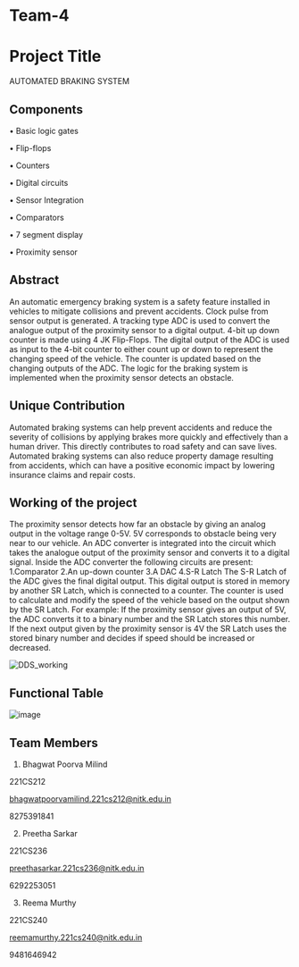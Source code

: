# Team-4
# Project Title

AUTOMATED BRAKING SYSTEM


## Components

•	Basic logic gates 

•	Flip-flops 

•	Counters 

•	Digital circuits

•	Sensor Integration

•	Comparators

•	7 segment display

•	Proximity sensor
 

## Abstract

An automatic emergency braking system is a safety feature installed in vehicles to mitigate collisions and prevent accidents. Clock pulse from sensor output is generated.
A tracking type ADC is used to convert the analogue output of the proximity sensor to a digital output.
4-bit up down counter is made using 4 JK Flip-Flops. The digital output of the ADC is used as input to the 4-bit counter to either count up or down to represent the changing speed of the vehicle.
The counter is updated based on the changing outputs of the ADC.
The logic for the braking system is implemented when the proximity sensor detects an obstacle.

## Unique Contribution

Automated braking systems can help prevent accidents and reduce the severity of collisions by applying brakes more quickly and effectively than a human driver. This directly contributes to road safety and can save lives. 
Automated braking systems can also reduce property damage resulting from accidents, which can have a positive economic impact by lowering insurance claims and repair costs. 



## Working of the project

The proximity sensor detects how far an obstacle by giving an analog output in the voltage range 0-5V. 5V corresponds to obstacle being very near to our vehicle.
An ADC converter is integrated into the circuit which takes the analogue output of the proximity sensor and converts it to a digital signal.
Inside the ADC converter the following circuits are present:
1.Comparator
2.An up-down counter
3.A DAC 
4.S-R Latch
The S-R Latch of the ADC gives the final digital output.
This digital output is stored in memory by another SR Latch, which is connected to a counter.
The counter is used to calculate and modify the speed of the vehicle based on the output shown by the SR Latch. For example: If the proximity sensor gives an output of 5V, the ADC converts it to a binary number and the SR Latch stores this number. If the next output given by the proximity sensor is 4V the SR Latch uses the stored binary number and decides if speed should be increased or decreased.

![DDS_working](https://github.com/Poorvab2525/Team-4/assets/127173860/6cde200b-8a8d-4a91-8d7a-167e78903be5)

## Functional Table

![image](https://github.com/Poorvab2525/Team-4/assets/127173860/7313f088-2e32-4212-a327-9c81f49b03e6)


## Team Members

1. Bhagwat Poorva Milind
   
221CS212

bhagwatpoorvamilind.221cs212@nitk.edu.in 

8275391841 
 
2. Preetha Sarkar
   
221CS236 

preethasarkar.221cs236@nitk.edu.in 

6292253051 
 
3. Reema Murthy
   
221CS240 

reemamurthy.221cs240@nitk.edu.in 

9481646942 





